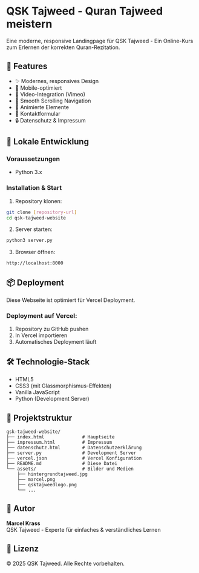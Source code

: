 # QSK Tajweed - Quran Tajweed meistern

Eine moderne, responsive Landingpage für QSK Tajweed - Ein Online-Kurs zum Erlernen der korrekten Quran-Rezitation.

## 🌟 Features

- ✨ Modernes, responsives Design
- 📱 Mobile-optimiert
- 🎥 Video-Integration (Vimeo)
- 🔄 Smooth Scrolling Navigation
- 💫 Animierte Elemente
- 📝 Kontaktformular
- 🔒 Datenschutz & Impressum

## 🚀 Lokale Entwicklung

### Voraussetzungen
- Python 3.x

### Installation & Start

1. Repository klonen:
```bash
git clone [repository-url]
cd qsk-tajweed-website
```

2. Server starten:
```bash
python3 server.py
```

3. Browser öffnen:
```
http://localhost:8000
```

## 📦 Deployment

Diese Webseite ist optimiert für Vercel Deployment.

### Deployment auf Vercel:

1. Repository zu GitHub pushen
2. In Vercel importieren
3. Automatisches Deployment läuft

## 🛠️ Technologie-Stack

- HTML5
- CSS3 (mit Glassmorphismus-Effekten)
- Vanilla JavaScript
- Python (Development Server)

## 📁 Projektstruktur

```
qsk-tajweed-website/
├── index.html              # Hauptseite
├── impressum.html          # Impressum
├── datenschutz.html        # Datenschutzerklärung
├── server.py               # Development Server
├── vercel.json             # Vercel Konfiguration
├── README.md               # Diese Datei
└── assets/                 # Bilder und Medien
    ├── hintergrundtajweed.jpg
    ├── marcel.png
    ├── qsktajweedlogo.png
    └── ...
```

## 👤 Autor

**Marcel Krass**  
QSK Tajweed - Experte für einfaches & verständliches Lernen

## 📄 Lizenz

© 2025 QSK Tajweed. Alle Rechte vorbehalten.